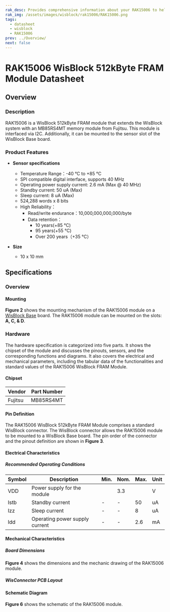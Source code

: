 ```yaml
---
rak_desc: Provides comprehensive information about your RAK15006 to help you use it. This information includes technical specifications, characteristics, and requirements, and it also discusses the device components.
rak_img: /assets/images/wisblock/rak15006/RAK15006.png
tags:
  - datasheet
  - wisblock
  - RAK15006
prev: ../Overview/
next: false
---
```


# RAK15006 WisBlock 512kByte FRAM Module Datasheet

## Overview

<rk-img
  src="/assets/images/wisblock/rak15006/datasheet/RAK15006_front_back.png"
  width="60%"
  caption="RAK15006 WisBlock 512kByte FRAM Module"
/>

### Description

RAK15006 is a WisBlock 512kByte FRAM module that extends the WisBlock system with an MB85RS4MT memory module from Fujitsu. This module is interfaced via I2C. Additionally, it can be mounted to the sensor slot of the WisBlock Base board.

### Product Features

* **Sensor specifications**
    *  Temperature Range：-40&nbsp;°C to +85&nbsp;°C
    *  SPI compatible digital interface, supports 40&nbsp;MHz
    *  Operating power supply current: 2.6&nbsp;mA (Max @ 40&nbsp;MHz)
    *  Standby current: 50&nbsp;uA (Max)
    *  Sleep current: 8&nbsp;uA (Max)
    *  524,288 words x 8 bits
    *  High Reliability：
       - Read/write endurance：10,000,000,000,000/byte
       - Data retention：
           - 10 years(+85&nbsp;°C)
           - 95 years(+55&nbsp;°C)
           - Over 200 years（+35&nbsp;°C）

* **Size**
    * 10 x 10&nbsp;mm

## Specifications

### Overview

#### Mounting

**Figure 2** shows the mounting mechanism of the RAK15006 module on a [WisBlock Base](https://docs.rakwireless.com/Product-Categories/WisBlock/#wisblock-base) board. The RAK15006 module can be mounted on the slots: **A, C, & D**.

<rk-img
  src="/assets/images/wisblock/rak15006/datasheet/RAK19xx_mounting.png"
  width="50%"
  caption="RAK15006 WisBlock FRAM Module Mounting"
/>

### Hardware

The hardware specification is categorized into five parts. It shows the chipset of the module and discusses the pinouts, sensors, and the corresponding functions and diagrams. It also covers the electrical and mechanical parameters, including the tabular data of the functionalities and standard values of the RAK15006 WisBlock FRAM Module.

#### Chipset

| Vendor    | Part Number  |
| --------- | ------------ |
| Fujitsu   | MB85RS4MT    |

#### Pin Definition

The RAK15006 WisBlock 512kByte FRAM Module comprises a standard WisBlock connector. The WisBlock connector allows the RAK15006 module to be mounted to a WisBlock Base board. The pin order of the connector and the pinout definition are  shown in **Figure 3**.

<rk-img
  src="/assets/images/wisblock/rak15006/datasheet/RAK15006_pinout.png"
  width="40%"
  caption="RAK15006 WisBlock FRAM Module Pinout Diagram"
/>

#### Electrical Characteristics

##### Recommended Operating Conditions

| Symbol | Description                     | Min. | Nom.   | Max. | Unit |
| ------ | ------------------------------- | ---- | ------ | ---- | ---- |
| VDD    | Power supply for the module     |      | 3.3    |      | V    |
| Istb   | Standby current                 | -    | -      | 50   | uA   |
| Izz    | Sleep current                   | -    | -      | 8    | uA   |
| Idd    | Operating power supply current  | -    | -      | 2.6  | mA   |

#### Mechanical Characteristics

##### Board Dimensions

**Figure 4** shows the dimensions and the mechanic drawing of the RAK15006 module.

<rk-img
  src="/assets/images/wisblock/rak15006/datasheet/RAK19xx_mechanic_drawing.png"
  width="60%"
  caption="RAK15006 WisBlock FRAM Module Mechanic Drawing"
/>

##### WisConnector PCB Layout

<rk-img
  src="/assets/images/wisblock/rak15006/datasheet/MxxS1003K6M.png"
  width="100%"
  caption="WisConnector PCB footprint and recommendations"
/>

#### Schematic Diagram
**Figure 6** shows the schematic of the RAK15006 module.

<rk-img
  src="/assets/images/wisblock/rak15006/datasheet/rak15006-schematic.png"
  width="100%"
  caption="RAK15006 WisBlock FRAM Module schematics"
/>

